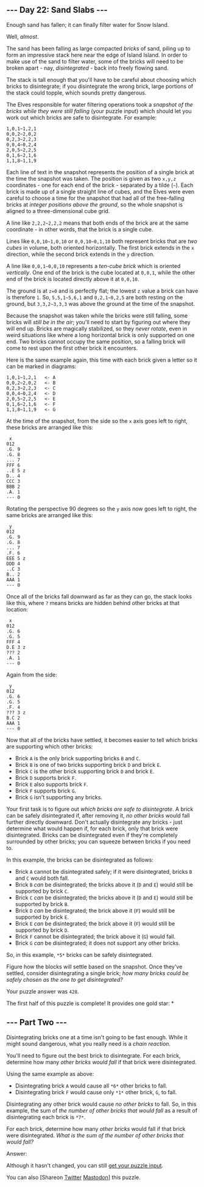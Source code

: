 \--- Day 22: Sand Slabs ---
----------

Enough sand has fallen; it can finally filter water for Snow Island.

Well, *almost*.

The sand has been falling as large compacted *bricks* of sand, piling up to form an impressive stack here near the edge of Island Island. In order to make use of the sand to filter water, some of the bricks will need to be broken apart - nay, *disintegrated* - back into freely flowing sand.

The stack is tall enough that you'll have to be careful about choosing which bricks to disintegrate; if you disintegrate the wrong brick, large portions of the stack could topple, which sounds pretty dangerous.

The Elves responsible for water filtering operations took a *snapshot of the bricks while they were still falling* (your puzzle input) which should let you work out which bricks are safe to disintegrate. For example:

```
1,0,1~1,2,1
0,0,2~2,0,2
0,2,3~2,2,3
0,0,4~0,2,4
2,0,5~2,2,5
0,1,6~2,1,6
1,1,8~1,1,9

```

Each line of text in the snapshot represents the position of a single brick at the time the snapshot was taken. The position is given as two `x,y,z` coordinates - one for each end of the brick - separated by a tilde (`~`). Each brick is made up of a single straight line of cubes, and the Elves were even careful to choose a time for the snapshot that had all of the free-falling bricks at *integer positions above the ground*, so the whole snapshot is aligned to a three-dimensional cube grid.

A line like `2,2,2~2,2,2` means that both ends of the brick are at the same coordinate - in other words, that the brick is a single cube.

Lines like `0,0,10~1,0,10` or `0,0,10~0,1,10` both represent bricks that are *two cubes* in volume, both oriented horizontally. The first brick extends in the `x` direction, while the second brick extends in the `y` direction.

A line like `0,0,1~0,0,10` represents a *ten-cube brick* which is oriented *vertically*. One end of the brick is the cube located at `0,0,1`, while the other end of the brick is located directly above it at `0,0,10`.

The ground is at `z=0` and is perfectly flat; the lowest `z` value a brick can have is therefore `1`. So, `5,5,1~5,6,1` and `0,2,1~0,2,5` are both resting on the ground, but `3,3,2~3,3,3` was above the ground at the time of the snapshot.

Because the snapshot was taken while the bricks were still falling, some bricks will *still be in the air*; you'll need to start by figuring out where they will end up. Bricks are magically stabilized, so they *never rotate*, even in weird situations like where a long horizontal brick is only supported on one end. Two bricks cannot occupy the same position, so a falling brick will come to rest upon the first other brick it encounters.

Here is the same example again, this time with each brick given a letter so it can be marked in diagrams:

```
1,0,1~1,2,1   <- A
0,0,2~2,0,2   <- B
0,2,3~2,2,3   <- C
0,0,4~0,2,4   <- D
2,0,5~2,2,5   <- E
0,1,6~2,1,6   <- F
1,1,8~1,1,9   <- G

```

At the time of the snapshot, from the side so the `x` axis goes left to right, these bricks are arranged like this:

```
 x
012
.G. 9
.G. 8
... 7
FFF 6
..E 5 z
D.. 4
CCC 3
BBB 2
.A. 1
--- 0

```

Rotating the perspective 90 degrees so the `y` axis now goes left to right, the same bricks are arranged like this:

```
 y
012
.G. 9
.G. 8
... 7
.F. 6
EEE 5 z
DDD 4
..C 3
B.. 2
AAA 1
--- 0

```

Once all of the bricks fall downward as far as they can go, the stack looks like this, where `?` means bricks are hidden behind other bricks at that location:

```
 x
012
.G. 6
.G. 5
FFF 4
D.E 3 z
??? 2
.A. 1
--- 0

```

Again from the side:

```
 y
012
.G. 6
.G. 5
.F. 4
??? 3 z
B.C 2
AAA 1
--- 0

```

Now that all of the bricks have settled, it becomes easier to tell which bricks are supporting which other bricks:

* Brick `A` is the only brick supporting bricks `B` and `C`.
* Brick `B` is one of two bricks supporting brick `D` and brick `E`.
* Brick `C` is the other brick supporting brick `D` and brick `E`.
* Brick `D` supports brick `F`.
* Brick `E` also supports brick `F`.
* Brick `F` supports brick `G`.
* Brick `G` isn't supporting any bricks.

Your first task is to figure out *which bricks are safe to disintegrate*. A brick can be safely disintegrated if, after removing it, *no other bricks* would fall further directly downward. Don't actually disintegrate any bricks - just determine what would happen if, for each brick, only that brick were disintegrated. Bricks can be disintegrated even if they're completely surrounded by other bricks; you can squeeze between bricks if you need to.

In this example, the bricks can be disintegrated as follows:

* Brick `A` cannot be disintegrated safely; if it were disintegrated, bricks `B` and `C` would both fall.
* Brick `B` *can* be disintegrated; the bricks above it (`D` and `E`) would still be supported by brick `C`.
* Brick `C` *can* be disintegrated; the bricks above it (`D` and `E`) would still be supported by brick `B`.
* Brick `D` *can* be disintegrated; the brick above it (`F`) would still be supported by brick `E`.
* Brick `E` *can* be disintegrated; the brick above it (`F`) would still be supported by brick `D`.
* Brick `F` cannot be disintegrated; the brick above it (`G`) would fall.
* Brick `G` *can* be disintegrated; it does not support any other bricks.

So, in this example, `*5*` bricks can be safely disintegrated.

Figure how the blocks will settle based on the snapshot. Once they've settled, consider disintegrating a single brick; *how many bricks could be safely chosen as the one to get disintegrated?*

Your puzzle answer was `428`.

The first half of this puzzle is complete! It provides one gold star: \*

\--- Part Two ---
----------

Disintegrating bricks one at a time isn't going to be fast enough. While it might sound dangerous, what you really need is a *chain reaction*.

You'll need to figure out the best brick to disintegrate. For each brick, determine how many *other bricks would fall* if that brick were disintegrated.

Using the same example as above:

* Disintegrating brick `A` would cause all `*6*` other bricks to fall.
* Disintegrating brick `F` would cause only `*1*` other brick, `G`, to fall.

Disintegrating any other brick would cause *no other bricks* to fall. So, in this example, the sum of *the number of other bricks that would fall* as a result of disintegrating each brick is `*7*`.

For each brick, determine how many *other bricks* would fall if that brick were disintegrated. *What is the sum of the number of other bricks that would fall?*

Answer:

Although it hasn't changed, you can still [get your puzzle input](22/input).

You can also [Shareon [Twitter](https://twitter.com/intent/tweet?text=I%27ve+completed+Part+One+of+%22Sand+Slabs%22+%2D+Day+22+%2D+Advent+of+Code+2023&url=https%3A%2F%2Fadventofcode%2Ecom%2F2023%2Fday%2F22&related=ericwastl&hashtags=AdventOfCode) [Mastodon](javascript:void(0);)] this puzzle.